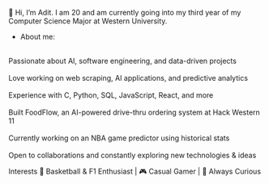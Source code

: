 👋 Hi, I’m Adit. I am 20 and am currently going into my third year of my Computer Science Major at Western University.


- About me:

<br>Passionate about AI, software engineering, and data-driven projects</br>
<br>Love working on web scraping, AI applications, and predictive analytics</br>
<br>Experience with C, Python, SQL, JavaScript, React, and more</br>
<br>Built FoodFlow, an AI-powered drive-thru ordering system at Hack Western 11</br>
<br>Currently working on an NBA game predictor using historical stats</br>
<br>Open to collaborations and constantly exploring new technologies & ideas</br>


Interests
🏀 Basketball & F1 Enthusiast | 🎮 Casual Gamer | 🔎 Always Curious


<!---
adit1110/adit1110 is a ✨ special ✨ repository because its `README.md` (this file) appears on your GitHub profile.
You can click the Preview link to take a look at your changes.
--->
